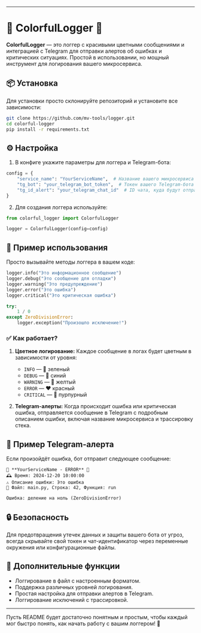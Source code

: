
---

# 🌈 **ColorfulLogger** 🌈

**ColorfulLogger** — это логгер с красивыми цветными сообщениями и интеграцией с Telegram для отправки алертов об ошибках и критических ситуациях. Простой в использовании, но мощный инструмент для логирования вашего микросервиса.

## 📦 **Установка**

Для установки просто склонируйте репозиторий и установите все зависимости:

```bash
git clone https://github.com/mv-tools/logger.git
cd colorful-logger
pip install -r requirements.txt
```

## ⚙️ **Настройка**

1. В конфиге укажите параметры для логгера и Telegram-бота:

```python
config = {
    "service_name": "YourServiceName",  # Название вашего микросервиса
    "tg_bot": "your_telegram_bot_token",  # Токен вашего Telegram-бота
    "tg_id_alert": "your_telegram_chat_id"  # ID чата, куда будут отправляться алерты
}
```

2. Для создания логгера используйте:

```python
from colorful_logger import ColorfulLogger

logger = ColorfulLogger(config=config)
```

## 📝 **Пример использования**

Просто вызывайте методы логгера в вашем коде:

```python
logger.info("Это информационное сообщение")
logger.debug("Это сообщение для отладки")
logger.warning("Это предупреждение")
logger.error("Это ошибка")
logger.critical("Это критическая ошибка")

try:
    1 / 0
except ZeroDivisionError:
    logger.exception("Произошло исключение!")
```

### ✅ **Как работает?**

1. **Цветное логирование:** Каждое сообщение в логах будет цветным в зависимости от уровня:
   - `INFO` — 💚 зеленый
   - `DEBUG` — 💙 синий
   - `WARNING` — 💛 желтый
   - `ERROR` — ❤️ красный
   - `CRITICAL` — 💜 пурпурный

2. **Telegram-алерты:** Когда происходит ошибка или критическая ошибка, отправляется сообщение в Telegram с подробным описанием ошибки, включая название микросервиса и трассировку стека.

## 💬 **Пример Telegram-алерта**

Если произойдёт ошибка, бот отправит следующее сообщение:

```
🚨 **YourServiceName - ERROR** 🚨
🕰️ Время: 2024-12-20 10:00:00
⚠️ Описание ошибки: Это ошибка
📁 Файл: main.py, Строка: 42, Функция: run

Ошибка: деление на ноль (ZeroDivisionError)
```

## 🔒 **Безопасность**

Для предотвращения утечек данных и защиты вашего бота от угроз, всегда скрывайте свой токен и чат-идентификатор через переменные окружения или конфигурационные файлы.

## 🚀 **Дополнительные функции**

- Логгирование в файл с настроенным форматом.
- Поддержка различных уровней логирования.
- Простая настройка для отправки алертов в Telegram.
- Логгирование исключений с трассировкой.

---

Пусть README будет достаточно понятным и простым, чтобы каждый мог быстро понять, как начать работу с вашим логгером! 🌟
